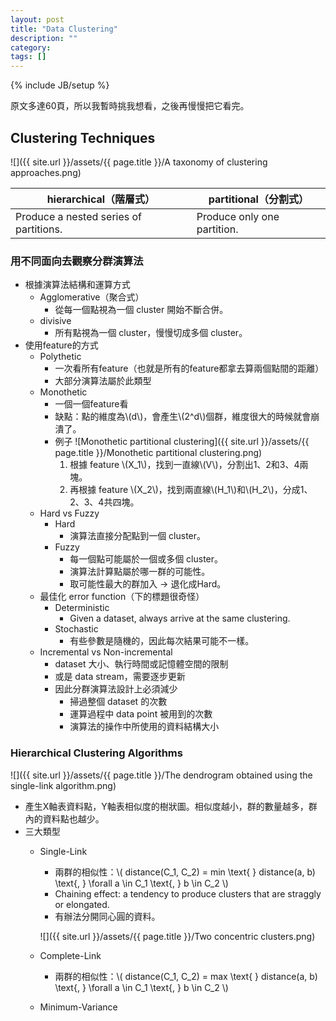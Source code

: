```yaml
---
layout: post
title: "Data Clustering"
description: ""
category:
tags: []
---
```

{% include JB/setup %}

原文多達60頁，所以我暫時挑我想看，之後再慢慢把它看完。

<!-- more -->

## Clustering Techniques

![]({{ site.url }}/assets/{{ page.title }}/A taxonomy of clustering approaches.png)

| hierarchical（階層式）| partitional（分割式） |
| - | - |
| Produce a nested series of partitions. | Produce only one partition. |

### 用不同面向去觀察分群演算法

* 根據演算法結構和運算方式
  * Agglomerative（聚合式）
    * 從每一個點視為一個 cluster 開始不斷合併。
  * divisive
    * 所有點視為一個 cluster，慢慢切成多個 cluster。
* 使用feature的方式
  * Polythetic
    * 一次看所有feature（也就是所有的feature都拿去算兩個點間的距離）
    * 大部分演算法屬於此類型
  * Monothetic
    * 一個一個feature看
    * 缺點：點的維度為\\(d\\)，會產生\\(2^d\\)個群，維度很大的時候就會崩潰了。
    * 例子
      ![Monothetic partitional clustering]({{ site.url }}/assets/{{ page.title }}/Monothetic partitional clustering.png)
      1. 根據 feature \\(X_1\\)，找到一直線\\(V\\)，分割出1、2和3、4兩塊。
      2. 再根據 feature \\(X_2\\)，找到兩直線\\(H_1\\)和\\(H_2\\)，分成1、2、3、4共四塊。
  * Hard vs Fuzzy
    * Hard
      * 演算法直接分配點到一個 cluster。
    * Fuzzy
      * 每一個點可能屬於一個或多個 cluster。
      * 演算法計算點屬於哪一群的可能性。
      * 取可能性最大的群加入 -> 退化成Hard。
  * 最佳化 error function（下的標題很奇怪）
    * Deterministic
      * Given a dataset, always arrive at the same clustering.
    * Stochastic
      * 有些參數是隨機的，因此每次結果可能不一樣。
  * Incremental vs Non-incremental
    * dataset 大小、執行時間或記憶體空間的限制
    * 或是 data stream，需要逐步更新
    * 因此分群演算法設計上必須減少
      * 掃過整個 dataset 的次數
      * 運算過程中 data point 被用到的次數
      * 演算法的操作中所使用的資料結構大小

### Hierarchical Clustering Algorithms

![]({{ site.url }}/assets/{{ page.title }}/The dendrogram obtained using the single-link algorithm.png)

* 產生X軸表資料點，Y軸表相似度的樹狀圖。相似度越小，群的數量越多，群內的資料點也越少。
* 三大類型
  * Single-Link
    * 兩群的相似性：\\( distance(C_1, C_2) = min \text{ } distance(a, b) \text{, } \forall a \in C_1 \text{, } b \in C_2 \\)
    * Chaining effect: a tendency to produce clusters that are straggly or elongated.
    * 有辦法分開同心圓的資料。

    ![]({{ site.url }}/assets/{{ page.title }}/Two concentric clusters.png)
  * Complete-Link
    * 兩群的相似性：\\( distance(C_1, C_2) = max \text{ } distance(a, b) \text{, } \forall a \in C_1 \text{, } b \in C_2 \\)
  * Minimum-Variance
